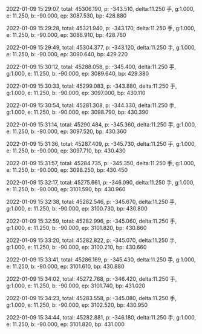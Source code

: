 2022-01-09 15:29:07, total: 45306.190, p: -343.510, delta:11.250 手, g:1.000, e: 11.250, b: -90.000, ep: 3087.530, bp: 428.880

2022-01-09 15:29:28, total: 45321.940, p: -343.170, delta:11.250 手, g:1.000, e: 11.250, b: -90.000, ep: 3086.910, bp: 428.760

2022-01-09 15:29:49, total: 45304.377, p: -343.120, delta:11.250 手, g:1.000, e: 11.250, b: -90.000, ep: 3090.640, bp: 429.220

2022-01-09 15:30:12, total: 45288.058, p: -345.400, delta:11.250 手, g:1.000, e: 11.250, b: -90.000, ep: 3089.640, bp: 429.380

2022-01-09 15:30:33, total: 45299.083, p: -343.880, delta:11.250 手, g:1.000, e: 11.250, b: -90.000, ep: 3097.000, bp: 430.110

2022-01-09 15:30:54, total: 45281.308, p: -344.330, delta:11.250 手, g:1.000, e: 11.250, b: -90.000, ep: 3098.790, bp: 430.390

2022-01-09 15:31:14, total: 45290.484, p: -345.360, delta:11.250 手, g:1.000, e: 11.250, b: -90.000, ep: 3097.520, bp: 430.360

2022-01-09 15:31:36, total: 45287.409, p: -345.730, delta:11.250 手, g:1.000, e: 11.250, b: -90.000, ep: 3097.710, bp: 430.430

2022-01-09 15:31:57, total: 45284.735, p: -345.350, delta:11.250 手, g:1.000, e: 11.250, b: -90.000, ep: 3098.250, bp: 430.450

2022-01-09 15:32:17, total: 45275.661, p: -346.090, delta:11.250 手, g:1.000, e: 11.250, b: -90.000, ep: 3101.590, bp: 430.960

2022-01-09 15:32:38, total: 45282.546, p: -345.670, delta:11.250 手, g:1.000, e: 11.250, b: -90.000, ep: 3100.730, bp: 430.800

2022-01-09 15:32:59, total: 45282.996, p: -345.060, delta:11.250 手, g:1.000, e: 11.250, b: -90.000, ep: 3101.820, bp: 430.860

2022-01-09 15:33:20, total: 45282.822, p: -345.070, delta:11.250 手, g:1.000, e: 11.250, b: -90.000, ep: 3100.210, bp: 430.660

2022-01-09 15:33:41, total: 45286.169, p: -345.430, delta:11.250 手, g:1.000, e: 11.250, b: -90.000, ep: 3101.610, bp: 430.880

2022-01-09 15:34:02, total: 45272.768, p: -346.420, delta:11.250 手, g:1.000, e: 11.250, b: -90.000, ep: 3101.740, bp: 431.020

2022-01-09 15:34:23, total: 45283.558, p: -345.080, delta:11.250 手, g:1.000, e: 11.250, b: -90.000, ep: 3102.520, bp: 430.950

2022-01-09 15:34:44, total: 45282.881, p: -346.180, delta:11.250 手, g:1.000, e: 11.250, b: -90.000, ep: 3101.820, bp: 431.000